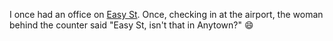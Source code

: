 I once had an office on <a href="https://www.google.com/maps/@37.3927319,-122.0678613,3a,75y,116.68h,91.83t/data=!3m6!1e1!3m4!1sr8HvxIgLU3OfA-BA5EcZOw!2e0!7i16384!8i8192">Easy St</a>. Once, checking in at the airport, the woman behind the counter said "Easy St, isn't that in Anytown?" :smile:
